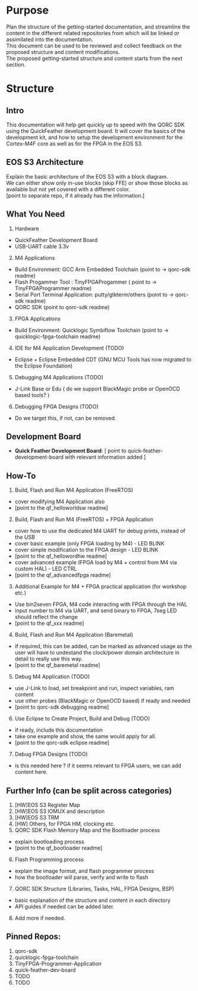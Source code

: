 # Purpose

Plan the structure of the getting-started documentation, and streamline the content in the different related repositories from which will be linked or assimilated into the documentation.  
This document can be used to be reviewed and collect feedback on the proposed structure and content modifications.  
The proposed getting-started structure and content starts from the next section.

# Structure

## Intro

This documentation will help get quickly up to speed with the QORC SDK using the QuickFeather development board. It will cover the basics of the development kit, and how to setup the development environment for the Cortex-M4F core as well as for the FPGA in the EOS S3.

## EOS S3 Architecture

Explain the basic architecture of the EOS S3 with a block diagram.  
We can either show only in-use blocks (skip FFE) or show those blocks as available but not yet covered with a different color.  
[point to separate repo, if it already has the information.]


## What You Need

1. Hardware
- QuickFeather Development Board
- USB-UART cable 3.3v

2. M4 Applications
- Build Environment: GCC Arm Embedded Toolchain (point to -> qorc-sdk readme)
- Flash Progammer Tool : TinyFPGAProgammer ( point to -> TinyFPGAProgrammer readme)
- Serial Port Terminal Application: putty/gtkterm/others (point to -> qorc-sdk readme)
- QORC SDK (point to qorc-sdk readme)

3. FPGA Applications
- Build Environment: Quicklogic Symbiflow Toolchain (point to -> quicklogic-fpga-toolchain readme)

4. IDE for M4 Application Development (TODO)
- Eclipse + Eclipse Embedded CDT (GNU MCU Tools has now migrated to the Eclipse Foundation) 

5. Debugging M4 Applications (TODO)
- J-Link Base or Edu ( do we support BlackMagic probe or OpenOCD based tools? )

6. Debugging FPGA Designs (TODO)
- Do we target this, if not, can be removed.


## Development Board

- **Quick Feather Development Board**: [ point to quick-feather-development-board with relevant information added ]  




## How-To

1. Build, Flash and Run M4 Application (FreeRTOS)
- cover modifying M4 Application also
- [point to the qf_helloworldsw readme]

2. Build, Flash and Run M4 (FreeRTOS) + FPGA Application
- cover how to use the dedicated M4 UART for debug prints, instead of the USB
- cover basic example (only FPGA loading by M4) - LED BLINK
- cover simple modification to the FPGA design - LED BLINK
- [point to the qf_hellowordhw readme]
- cover advanced example (FPGA load by M4 + control from M4 via custom HAL) - LED CTRL
- [point to the qf_advancedfpga readme]

3. Additional Example for M4 + FPGA practical application (for workshop etc.)
- Use bin2seven FPGA, M4 code interacting with FPGA through the HAL
- input number to M4 via UART, and send binary to FPGA, 7seg LED should reflect the change
- [point to the qf_xxx readme]

4. Build, Flash and Run M4 Application (Baremetal)
- if required, this can be added, can be marked as advanced usage as the user will have to undestand the clock/power domain architecture in detail to really use this way.
- [point to the qf_baremetal readme]

5. Debug M4 Application (TODO)
- use J-Link to load, set breakpoint and run, inspect variables, ram content
- use other probes (BlackMagic or OpenOCD based) if ready and needed
- [point to qorc-sdk debugging readme]

6. Use Eclipse to Create Project, Build and Debug (TODO)
- if ready, include this documentation
- take one example and show, the same would apply for all.
- [point to the qorc-sdk eclipse readme]

7. Debug FPGA Designs (TODO)
- is this needed here ? if it seems relevant to FPGA users, we can add content here.


## Further Info (can be split across categories)


1. [HW]EOS S3 Register Map
2. [HW]EOS S3 IOMUX and description
3. [HW]EOS S3 TRM
4. [HW] Others, for FPGA HM, clocking etc.
5. QORC SDK Flash Memory Map and the Bootloader process
- explain bootloading process
- [point to the qf_bootloader readme]
6. Flash Programming process
- explain the image format, and flash programmer process
- how the bootloader will parse, verify and write to flash
7. QORC SDK Structure (Libraries, Tasks, HAL, FPGA Designs, BSP)
- basic explanation of the structure and content in each directory
- API guides if needed can be added later.
8. Add more if needed.

## Pinned Repos:
1. qorc-sdk
2. quicklogic-fpga-toolchain 
3. TinyFPGA-Programmer-Application 
4. quick-feather-dev-board 
5. TODO
6. TODO

